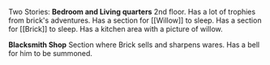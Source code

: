 Two Stories:
**Bedroom and Living quarters** 2nd floor. Has a lot of trophies from brick's adventures. Has a section for [[Willow]] to sleep. Has a section for [[Brick]] to sleep. Has a kitchen area with a picture of willow.

**Blacksmith Shop** Section where Brick sells and sharpens wares. Has a bell for him to be summoned.

